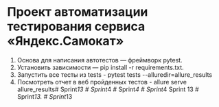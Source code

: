 # Проект автоматизации тестирования сервиса «Яндекс.Самокат»
1. Основа для написания автотестов — фреймворк pytest.
2. Установить зависимости — pip install -r requirements.txt.
3. Запустить все тесты из tests - pytest tests --alluredir=allure_results
4. Посмотреть отчет в веб пройденных тестов - allure serve allure_results#   S p r i n t _ 1 3  
 #   S p r i n t _ 4  
 #   S p r i n t _ 4  
 #   S p r i n t _ 4  
 S p r i n t   1 3  
 #   S p r i n t _ 1 3 .  
 #   S p r i n t _ 1 3  
 